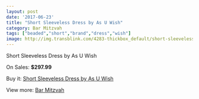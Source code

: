 ```yaml
---
layout: post
date: '2017-06-23'
title: "Short Sleeveless Dress by As U Wish"
category: Bar Mitzvah
tags: ["beaded","short","brand","dress","wish"]
image: http://img.transblink.com/4283-thickbox_default/short-sleeveless-dress-by-as-u-wish.jpg
---
```

Short Sleeveless Dress by As U Wish

On Sales: **$297.99**
<a href="https://www.transblink.com/en/bar-mitzvah/1348-short-sleeveless-dress-by-as-u-wish.html"><amp-img layout="responsive" width="600" height="600" src="//img.transblink.com/4283-thickbox_default/short-sleeveless-dress-by-as-u-wish.jpg" alt="Short Sleeveless Dress by As U Wish 0" /></a>
<a href="https://www.transblink.com/en/bar-mitzvah/1348-short-sleeveless-dress-by-as-u-wish.html"><amp-img layout="responsive" width="600" height="600" src="//img.transblink.com/4285-thickbox_default/short-sleeveless-dress-by-as-u-wish.jpg" alt="Short Sleeveless Dress by As U Wish 1" /></a>
<a href="https://www.transblink.com/en/bar-mitzvah/1348-short-sleeveless-dress-by-as-u-wish.html"><amp-img layout="responsive" width="600" height="600" src="//img.transblink.com/4284-thickbox_default/short-sleeveless-dress-by-as-u-wish.jpg" alt="Short Sleeveless Dress by As U Wish 2" /></a>

Buy it: [Short Sleeveless Dress by As U Wish](https://www.transblink.com/en/bar-mitzvah/1348-short-sleeveless-dress-by-as-u-wish.html "Short Sleeveless Dress by As U Wish")

View more: [Bar Mitzvah](https://www.transblink.com/en/2-bar-mitzvah "Bar Mitzvah")